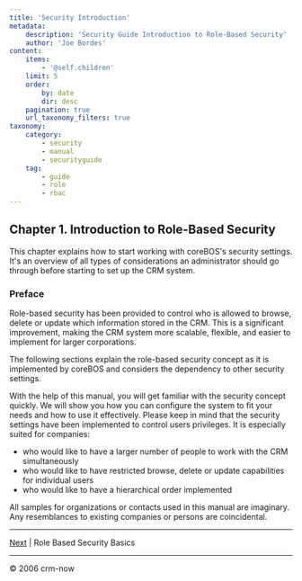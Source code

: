 ```yaml
---
title: 'Security Introduction'
metadata:
    description: 'Security Guide Introduction to Role-Based Security'
    author: 'Joe Bordes'
content:
    items:
        - '@self.children'
    limit: 5
    order:
        by: date
        dir: desc
    pagination: true
    url_taxonomy_filters: true
taxonomy:
    category:
        - security
        - manual
        - securityguide
    tag:
        - guide
        - role
        - rbac
---
```


## Chapter 1. Introduction to Role-Based Security

This chapter explains how to start working with coreBOS's security
settings. It's an overview of all types of considerations an
administrator should go through before starting to set up the CRM
system.

### Preface

Role-based security has been provided to control who is allowed to
browse, delete or update which information stored in the CRM. This is a
significant improvement, making the CRM system more scalable, flexible,
and easier to implement for larger corporations.

The following sections explain the role-based security concept as it is
implemented by coreBOS and considers the dependency to other security
settings.

With the help of this manual, you will get familiar with the security
concept quickly. We will show you how you can configure the system to
fit your needs and how to use it effectively. Please keep in mind that
the security settings have been implemented to control users privileges.
It is especially suited for companies:

* who would like to have a larger number of people to work with the CRM simultaneously
* who would like to have restricted browse, delete or update capabilities for individual users
* who would like to have a hierarchical order implemented

All samples for organizations or contacts used in this manual are imaginary. Any resemblances to existing companies or persons are coincidental.

------------------------------------------------------------------------

[Next](rbsbasics) | Role Based Security Basics

------------------------------------------------------------------------

© 2006 crm-now
